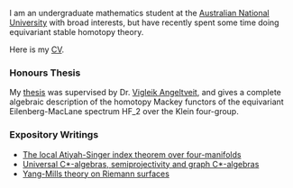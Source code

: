 I am an undergraduate mathematics student at the <a href="https://www.anu.edu.au/">Australian National University</a> with broad interests, but have recently spent some time doing equivariant stable homotopy theory.

Here is my [CV](./CV.pdf).

### Honours Thesis

My [thesis](./thesis.pdf) was supervised by Dr. <a href="https://maths.anu.edu.au/people/academics/vigleik-angeltveit/">Vigleik Angeltveit</a>, and gives a complete algebraic description of the homotopy Mackey functors of the equivariant Eilenberg-MacLane spectrum HF_2 over the Klein four-group.

### Expository Writings

* [The local Atiyah-Singer index theorem over four-manifolds](./Atiyah-Singer_index_theorem.pdf)
* [Universal C*\-algebras, semiprojectivity and graph C*\-algebras](./Operator_algebras.pdf)
* [Yang-Mills theory on Riemann surfaces](./Yang-Mills_Riemann_surfaces.pdf)
